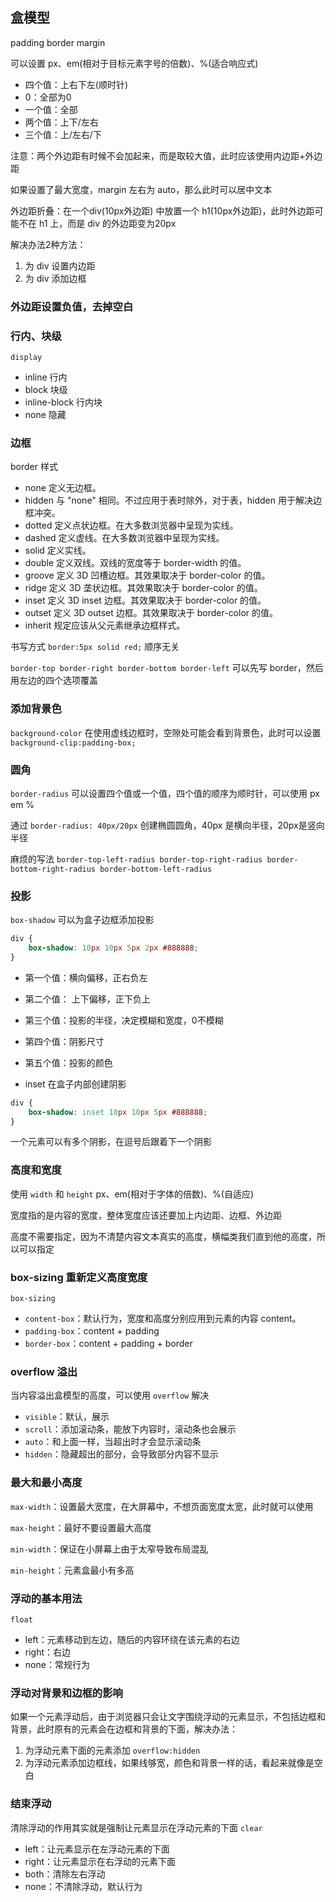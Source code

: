 ## 盒模型
padding border margin

可以设置 px、em(相对于目标元素字号的倍数)、%(适合响应式)

- 四个值：上右下左(顺时针) 
- 0：全部为0
- 一个值：全部
- 两个值：上下/左右
- 三个值：上/左右/下

注意：两个外边距有时候不会加起来，而是取较大值，此时应该使用内边距+外边距

如果设置了最大宽度，margin 左右为 auto，那么此时可以居中文本

外边距折叠：在一个div(10px外边距) 中放置一个 h1(10px外边距)，此时外边距可能不在 h1 上，而是 div 的外边距变为20px

解决办法2种方法：
1. 为 div 设置内边距
2. 为 div 添加边框

### 外边距设置负值，去掉空白

### 行内、块级
`display`
- inline 行内
- block 块级
- inline-block 行内块
- none 隐藏

### 边框
border 样式
- none	定义无边框。
- hidden	与 "none" 相同。不过应用于表时除外，对于表，hidden 用于解决边框冲突。
- dotted	定义点状边框。在大多数浏览器中呈现为实线。
- dashed	定义虚线。在大多数浏览器中呈现为实线。
- solid	定义实线。
- double	定义双线。双线的宽度等于 border-width 的值。
- groove	定义 3D 凹槽边框。其效果取决于 border-color 的值。
- ridge	    定义 3D 垄状边框。其效果取决于 border-color 的值。
- inset	    定义 3D inset 边框。其效果取决于 border-color 的值。
- outset	定义 3D outset 边框。其效果取决于 border-color 的值。
- inherit	规定应该从父元素继承边框样式。

书写方式
`border:5px solid red;` 顺序无关

`border-top border-right border-bottom border-left` 可以先写 border，然后用左边的四个选项覆盖

### 添加背景色
`background-color`
在使用虚线边框时，空隙处可能会看到背景色，此时可以设置 `background-clip:padding-box;`

### 圆角
`border-radius` 可以设置四个值或一个值，四个值的顺序为顺时针，可以使用 px em %

通过 `border-radius: 40px/20px` 创建椭圆圆角，40px 是横向半径，20px是竖向半径

 麻烦的写法
`border-top-left-radius border-top-right-radius border-bottom-right-radius border-bottom-left-radius`

### 投影
`box-shadow` 可以为盒子边框添加投影
```css
div {
    box-shadow: 10px 10px 5px 2px #888888;
}
```
- 第一个值：横向偏移，正右负左
- 第二个值： 上下偏移，正下负上
- 第三个值：投影的半径，决定模糊和宽度，0不模糊
- 第四个值：阴影尺寸
- 第五个值：投影的颜色

- inset 在盒子内部创建阴影
```css
div {
    box-shadow: inset 10px 10px 5px #888888;
}
```

一个元素可以有多个阴影，在逗号后跟着下一个阴影

### 高度和宽度
使用 `width` 和 `height` px、em(相对于字体的倍数)、%(自适应)

宽度指的是内容的宽度，整体宽度应该还要加上内边距、边框、外边距

高度不需要指定，因为不清楚内容文本真实的高度，横幅类我们直到他的高度，所以可以指定

### box-sizing 重新定义高度宽度
`box-sizing`
- `content-box`：默认行为，宽度和高度分别应用到元素的内容 content。
- `padding-box`：content + padding
- `border-box`：content + padding + border

### overflow 溢出
当内容溢出盒模型的高度，可以使用 `overflow` 解决
- `visible`：默认，展示
- `scroll`：添加滚动条，能放下内容时，滚动条也会展示
- `auto`：和上面一样，当超出时才会显示滚动条
- `hidden`：隐藏超出的部分，会导致部分内容不显示

### 最大和最小高度
`max-width`：设置最大宽度，在大屏幕中，不想页面宽度太宽，此时就可以使用

`max-height`：最好不要设置最大高度

`min-width`：保证在小屏幕上由于太窄导致布局混乱

`min-height`：元素盒最小有多高

### 浮动的基本用法
`float`
- left：元素移动到左边，随后的内容环绕在该元素的右边
- right：右边
- none：常规行为

### 浮动对背景和边框的影响
如果一个元素浮动后，由于浏览器只会让文字围绕浮动的元素显示，不包括边框和背景，此时原有的元素会在边框和背景的下面，解决办法：
1. 为浮动元素下面的元素添加 `overflow:hidden`
2. 为浮动元素添加边框线，如果线够宽，颜色和背景一样的话，看起来就像是空白

### 结束浮动
清除浮动的作用其实就是强制让元素显示在浮动元素的下面
`clear`
- left：让元素显示在左浮动元素的下面
- right：让元素显示在右浮动的元素下面
- both：清除左右浮动
- none：不清除浮动，默认行为


